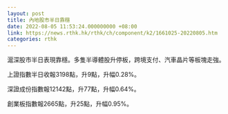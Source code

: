 ```yaml
---
layout: post
title: 內地股市半日靠穩
date: 2022-08-05 11:53:24.000000000 +08:00
link: https://news.rthk.hk/rthk/ch/component/k2/1661025-20220805.htm
categories: rthk
---
```


滬深股市半日表現靠穩。多隻半導體股升停板，跨境支付、汽車晶片等板塊走強。

上證指數半日收報3198點，升9點，升幅0.28%。

深證成份指數報12142點，升77點，升幅0.64%。

創業板指數報2665點，升25點，升幅0.95%。
